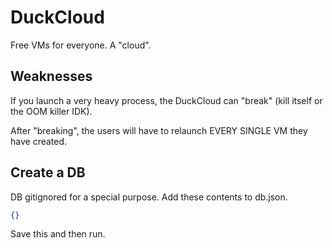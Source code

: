 # DuckCloud
Free VMs for everyone. A "cloud".

## Weaknesses
If you launch a very heavy process, the DuckCloud can "break" (kill itself or the OOM killer IDK).

After "breaking", the users will have to relaunch EVERY SINGLE VM they have created.

## Create a DB
DB gitignored for a special purpose.
Add these contents to db.json.
```json
{}
```
Save this and then run.
